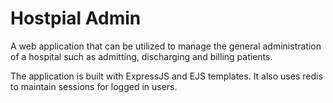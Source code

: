 # Hostpial Admin

A web application that can be utilized to manage the general administration of a hospital such as admitting, discharging and billing patients. 

The application is built with ExpressJS and EJS templates. It also uses redis to maintain sessions for logged in users.

